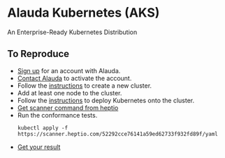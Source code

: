 # Alauda Kubernetes (AKS)
An Enterprise-Ready Kubernetes Distribution
## To Reproduce
- [Sign up](https://enterprise.alauda.io/landing/register) for an account with Alauda.
- [Contact Alauda](mailto:hello@alauda.io) to activate the account.
- Follow the [instructions](http://developer.alauda.cn/usermanual/features/clustercreateawsprivate.html) to create a new cluster.
- Add at least one node to the cluster.
- Follow the [instructions](http://developer.alauda.cn/usermanual/features/clusterkubernetes.html) to deploy Kubernetes onto the cluster.
- [Get scanner command from heptio](https://scanner.heptio.com/) 
- Run the conformance tests.
  ```
  kubectl apply -f https://scanner.heptio.com/52292cce76141a59ed62733f932fd89f/yaml

  ```
- [Get your result](https://scanner.heptio.com/a6ece5bcb65fe4be7b2b6e8005181709/diagnostics/)
